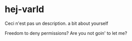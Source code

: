 # hej-varld
Ceci n'est pas un description.
a bit about yourself

Freedom to deny permissions?
Are you not goin' to let me?